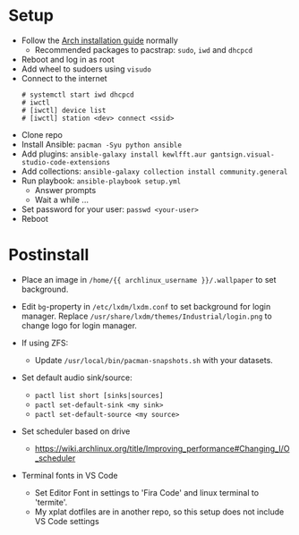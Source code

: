 # Setup

- Follow the [Arch installation guide](https://wiki.archlinux.org/index.php/installation_guide) normally
  - Recommended packages to pacstrap: `sudo`, `iwd` and `dhcpcd`
- Reboot and log in as root
- Add wheel to sudoers using `visudo`
- Connect to the internet
  ```console
  # systemctl start iwd dhcpcd
  # iwctl
  # [iwctl] device list
  # [iwctl] station <dev> connect <ssid>
  ```
- Clone repo
- Install Ansible: `pacman -Syu python ansible`
- Add plugins: `ansible-galaxy install kewlfft.aur gantsign.visual-studio-code-extensions`
- Add collections: `ansible-galaxy collection install community.general`
- Run playbook: `ansible-playbook setup.yml`
  - Answer prompts
  - Wait a while ...
- Set password for your user: `passwd <your-user>`
- Reboot

# Postinstall

- Place an image in `/home/{{ archlinux_username }}/.wallpaper` to set background.

- Edit `bg`-property in `/etc/lxdm/lxdm.conf` to set background for login manager.
  Replace `/usr/share/lxdm/themes/Industrial/login.png` to change logo for login manager.

- If using ZFS:

  - Update `/usr/local/bin/pacman-snapshots.sh` with your datasets.

- Set default audio sink/source:

  - `pactl list short [sinks|sources]`
  - `pactl set-default-sink <my sink>`
  - `pactl set-default-source <my source>`

- Set scheduler based on drive

  - https://wiki.archlinux.org/title/Improving_performance#Changing_I/O_scheduler

- Terminal fonts in VS Code
  - Set Editor Font in settings to 'Fira Code' and linux terminal to 'termite'.
  - My xplat dotfiles are in another repo, so this setup does not include VS Code settings
